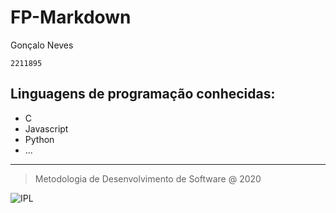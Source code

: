 # FP-Markdown

Gonçalo Neves

`2211895`
## Linguagens de programação conhecidas:
* C
* Javascript
* Python
* ...

---
>Metodologia de Desenvolvimento de Software @ 2020

![IPL](https://www.ipleiria.pt/wp-content/themes/ipleiria/img/logo_ipl_header.png)